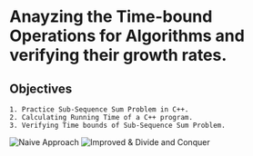 # Anayzing the Time-bound Operations for Algorithms and verifying their growth rates.
## Objectives
	1. Practice Sub-Sequence Sum Problem in C++.
	2. Calculating Running Time of a C++ program.
	3. Verifying Time bounds of Sub-Sequence Sum Problem.
![Naive Approach](https://github.com/ghost-huzaifa/Growth-rates/assets/117522051/bc17fa5e-09a4-492c-b4d5-2edba8974f12)
![Improved & Divide and Conquer](https://github.com/ghost-huzaifa/Growth-rates/assets/117522051/cf8b5443-7cc9-455e-a4cb-8bde280ef761)

